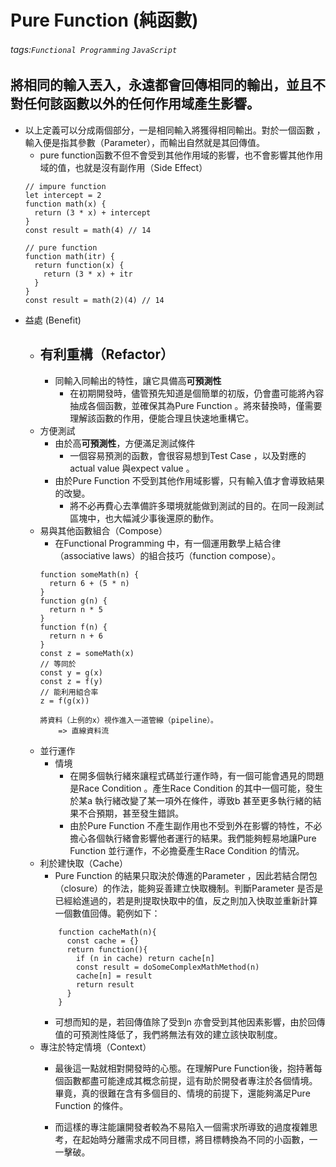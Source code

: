 # Pure Function (純函數)
###### tags:`Functional Programming` `JavaScript`
**將相同的輸入丟入，永遠都會回傳相同的輸出，並且不對任何該函數以外的任何作用域產生影響。**
-----------------------------------------------------------------------
- 以上定義可以分成兩個部分，一是相同輸入將獲得相同輸出。對於一個函數 ，輸入便是指其參數（Parameter），而輸出自然就是其回傳值。
    - pure function函數不但不會受到其他作用域的影響，也不會影響其他作用域的值，也就是沒有副作用（Side Effect）
    ```
    // impure function
    let intercept = 2
    function math(x) {
      return (3 * x) + intercept
    }
    const result = math(4) // 14
    
    // pure function
    function math(itr) {
      return function(x) {
        return (3 * x) + itr
      }
    }
    const result = math(2)(4) // 14
    ```
- 益處 (Benefit) 
    - 有利重構（Refactor）
        - 
        - 同輸入同輸出的特性，讓它具備高**可預測性**
            - 在初期開發時，儘管預先知道是個簡單的初版，仍會盡可能將內容抽成各個函數，並確保其為Pure Function 。將來替換時，僅需要理解該函數的作用，便能合理且快速地重構它。
    - 方便測試
        - 由於高**可預測性**，方便滿足測試條件
            - 一個容易預測的函數，會很容易想到Test Case ，以及對應的actual value 與expect value 。
        - 由於Pure Function 不受到其他作用域影響，只有輸入值才會導致結果的改變。
            - 將不必再費心去準備許多環境就能做到測試的目的。在同一段測試區塊中，也大幅減少事後還原的動作。
    - 易與其他函數組合（Compose）
        - 在Functional Programming 中，有一個運用數學上結合律（associative laws）的組合技巧（function compose）。
        ```
        function someMath(n) {
          return 6 + (5 * n)
        }
        function g(n) {
          return n * 5
        }
        function f(n) {
          return n + 6
        }
        const z = someMath(x)
        // 等同於
        const y = g(x)
        const z = f(y)
        // 能利用組合率
        z = f(g(x))
        
        將資料（上例的x）視作進入一道管線（pipeline）。
            => 直線資料流
        ```
    - 並行運作
        - 情境
            - 在開多個執行緒來讓程式碼並行運作時，有一個可能會遇見的問題是Race Condition 。產生Race Condition 的其中一個可能，發生於某a 執行緒改變了某一項外在條件，導致b 甚至更多執行緒的結果不合預期，甚至發生錯誤。
            - 由於Pure Function 不產生副作用也不受到外在影響的特性，不必擔心各個執行緒會影響他者運行的結果。我們能夠輕易地讓Pure Function 並行運作，不必擔憂產生Race Condition 的情況。
    - 利於建快取（Cache）
        - Pure Function 的結果只取決於傳進的Parameter ，因此若結合閉包（closure）的作法，能夠妥善建立快取機制。判斷Parameter 是否是已經給進過的，若是則提取快取中的值，反之則加入快取並重新計算一個數值回傳。範例如下：
        ```
            function cacheMath(n){
              const cache = {}
              return function(){
                if (n in cache) return cache[n]
                const result = doSomeComplexMathMethod(n)
                cache[n] = result
                return result
              }
            }
        ```
        - 可想而知的是，若回傳值除了受到n 亦會受到其他因素影響，由於回傳值的可預測性降低了，我們將無法有效的建立該快取制度。
    - 專注於特定情境（Context）
        - 最後這一點就相對開發時的心態。在理解Pure Function後，抱持著每個函數都盡可能達成其概念前提，這有助於開發者專注於各個情境。畢竟，真的很難在含有多個目的、情境的前提下，還能夠滿足Pure Function 的條件。

        - 而這樣的專注能讓開發者較為不易陷入一個需求所導致的過度複雜思考，在起始時分離需求成不同目標，將目標轉換為不同的小函數，一一擊破。